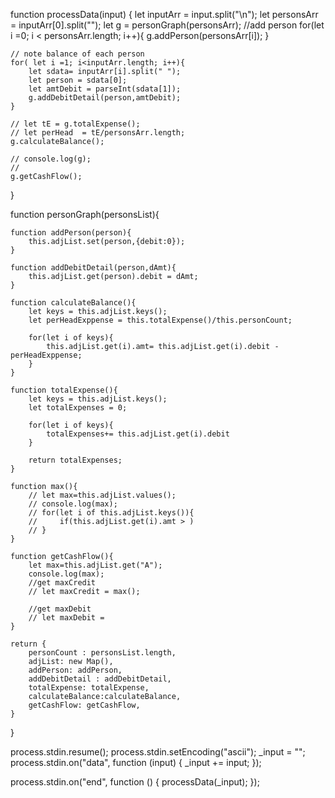 function processData(input) {
    let inputArr = input.split("\n");
    let personsArr = inputArr[0].split("");
    let g = personGraph(personsArr);
    //add person
    for(let i =0; i < personsArr.length; i++){
        g.addPerson(personsArr[i]);
    }
    
    // note balance of each person
    for( let i =1; i<inputArr.length; i++){
        let sdata= inputArr[i].split(" ");
        let person = sdata[0];
        let amtDebit = parseInt(sdata[1]);
        g.addDebitDetail(person,amtDebit);
    }   

    // let tE = g.totalExpense();
    // let perHead  = tE/personsArr.length;
    g.calculateBalance();

    // console.log(g);
    //
    g.getCashFlow();
} 

function personGraph(personsList){

    function addPerson(person){
        this.adjList.set(person,{debit:0});
    }

    function addDebitDetail(person,dAmt){
        this.adjList.get(person).debit = dAmt; 
    }

    function calculateBalance(){
        let keys = this.adjList.keys();
        let perHeadExppense = this.totalExpense()/this.personCount;
        
        for(let i of keys){
            this.adjList.get(i).amt= this.adjList.get(i).debit - perHeadExppense;
        }
    }

    function totalExpense(){
        let keys = this.adjList.keys();
        let totalExpenses = 0;

        for(let i of keys){
            totalExpenses+= this.adjList.get(i).debit
        }

        return totalExpenses;
    }
    
    function max(){
        // let max=this.adjList.values();
        // console.log(max);
        // for(let i of this.adjList.keys()){
        //     if(this.adjList.get(i).amt > )
        // }
    }

    function getCashFlow(){
        let max=this.adjList.get("A");
        console.log(max);
        //get maxCredit
        // let maxCredit = max(); 

        //get maxDebit
        // let maxDebit = 
    }

    return {
        personCount : personsList.length,
        adjList: new Map(),
        addPerson: addPerson,
        addDebitDetail : addDebitDetail, 
        totalExpense: totalExpense,
        calculateBalance:calculateBalance,
        getCashFlow: getCashFlow,
    }
}

process.stdin.resume();
process.stdin.setEncoding("ascii");
_input = "";
process.stdin.on("data", function (input) {
    _input += input;
});

process.stdin.on("end", function () {
   processData(_input);
});
